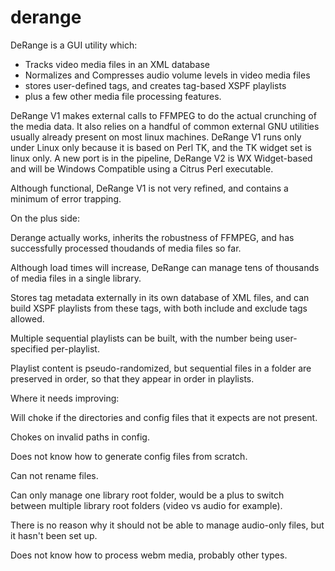 # derange

DeRange is a GUI utility which:
   * Tracks video media files in an XML database 
   * Normalizes and Compresses audio volume levels in video media files
   * stores user-defined tags, and creates tag-based XSPF playlists
   * plus a few other media file processing features.

DeRange V1 makes external calls to FFMPEG to do the actual crunching of the 
media data. It also relies on a handful of common external GNU utilities 
usually already present on most linux machines. DeRange V1 runs only under 
Linux only because it is based on  Perl TK, and the TK widget set is linux 
only. A new port is in the pipeline, DeRange V2 is WX Widget-based and will 
be Windows Compatible using a Citrus Perl executable.

Although functional, DeRange V1 is not very refined, and contains a minimum 
of error trapping.

On the plus side:

   Derange actually works, inherits the robustness of FFMPEG, and has 
   successfully processed thoudands of media files so far.
   
   Although load times will increase, DeRange can manage tens of thousands 
   of media files in a single library. 
   
   Stores tag metadata externally in its own database of XML files, and can 
   build XSPF playlists from these tags, with both include and exclude tags
   allowed. 
   
   Multiple sequential playlists can be built, with the number being user-
   specified per-playlist.
   
   Playlist content is pseudo-randomized, but sequential files in a folder 
   are preserved in order, so that they appear in order in playlists.

Where it needs improving:

   Will choke if the directories and config files that it expects are not 
   present.
   
   Chokes on invalid paths in config.
   
   Does not know how to generate config files from scratch.

   Can not rename files.
   
   Can only manage one library root folder, would be a plus to switch  
   between multiple library root folders (video vs audio for example).

   There is no reason why it should not be able to manage audio-only 
   files, but it hasn't been set up.
   
   Does not know how to process webm media, probably other types.
   
